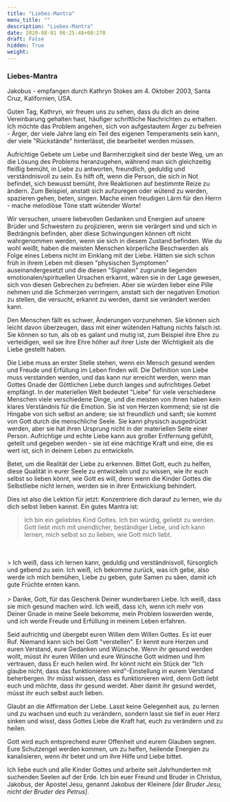 ```yaml
---
title: "Liebes-Mantra"
menu_title: ""
description: "Liebes-Mantra"
date: 2020-08-01 06:25:48+00:278
draft: False
hidden: True
weight:
---
```

### Liebes-Mantra

Jakobus - empfangen durch Kathryn Stokes am 4. Oktober 2003, Santa Cruz, Kalifornien, USA.

Guten Tag, Kathryn, wir freuen uns zu sehen, dass du dich an deine Vereinbarung gehalten hast, häufiger schriftliche Nachrichten zu erhalten. Ich möchte das Problem angehen, sich von aufgestautem Ärger zu befreien - Ärger, der viele Jahre lang ein Teil des eigenen Temperaments sein kann, der viele "Rückstände" hinterlässt, die bearbeitet werden müssen.

Aufrichtige Gebete um Liebe und Barmherzigkeit sind der beste Weg, um an die Lösung des Problems heranzugehen, während man sich gleichzeitig fleißig bemüht, in Liebe zu antworten, freundlich, geduldig und verständnisvoll zu sein. Es hilft oft, wenn die Person, die sich in Not befindet, sich bewusst bemüht, ihre Reaktionen auf bestimmte Reize zu ändern. Zum Beispiel, anstatt sich aufzuregen oder wütend zu werden, spazieren gehen, beten, singen. Mache einen freudigen Lärm für den Herrn - mache melodiöse Töne statt wütender Worte!

Wir versuchen, unsere liebevollen Gedanken und Energien auf unsere Brüder und Schwestern zu projizieren, wenn sie verärgert sind und sich in Bedrängnis befinden, aber diese Schwingungen können oft nicht wahrgenommen werden, wenn sie sich in diesem Zustand befinden. Wie du wohl weißt, haben die meisten Menschen körperliche Beschwerden als Folge eines Lebens nicht im Einklang mit der Liebe. Hätten sie sich schon früh in ihrem Leben mit diesen "physischen Symptomen" auseinandergesetzt und die diesen "Signalen" zugrunde liegenden emotionalen/spirituellen Ursachen erkannt, wären sie in der Lage gewesen, sich von diesen Gebrechen zu befreien. Aber sie würden lieber eine Pille nehmen und die Schmerzen verringern, anstatt sich der negativen Emotion zu stellen, die versucht, erkannt zu werden, damit sie verändert werden kann.

Den Menschen fällt es schwer, Änderungen vorzunehmen. Sie können sich leicht davon überzeugen, dass mit einer wütenden Haltung nichts falsch ist. Sie können so tun, als ob es galant und mutig ist, zum Beispiel ihre Ehre zu verteidigen, weil sie ihre Ehre höher auf ihrer Liste der Wichtigkeit als die Liebe gestellt haben.

Die Liebe muss an erster Stelle stehen, wenn ein Mensch gesund werden und Freude und Erfüllung im Leben finden will. Die Definition von Liebe muss verstanden werden, und das kann nur erreicht werden, wenn man Gottes Gnade der Göttlichen Liebe durch langes und aufrichtiges Gebet empfängt. In der materiellen Welt bedeutet "Liebe" für viele verschiedene Menschen viele verschiedene Dinge, und die meisten von ihnen haben kein klares Verständnis für die Emotion. Sie ist von Herzen kommend; sie ist die Hingabe von sich selbst an andere; sie ist freundlich und sanft; sie kommt von Gott durch die menschliche Seele. Sie kann physisch ausgedrückt werden, aber sie hat ihren Ursprung nicht in der materiellen Seite einer Person. Aufrichtige und echte Liebe kann aus großer Entfernung gefühlt, geteilt und gegeben werden - sie ist eine mächtige Kraft und eine, die es wert ist, sich in deinem Leben zu entwickeln.

Betet, um die Realität der Liebe zu erkennen. Bittet Gott, euch zu helfen, diese Qualität in eurer Seele zu entwickeln und zu wissen, wie ihr euch selbst so lieben könnt, wie Gott es will, denn wenn die Kinder Gottes die Selbstliebe nicht lernen, werden sie in ihrer Entwicklung behindert.

Dies ist also die Lektion für jetzt: Konzentriere dich darauf zu lernen, wie du dich selbst lieben kannst. Ein gutes Mantra ist:

> Ich bin ein geliebtes Kind Gottes. Ich bin würdig, geliebt zu werden. Gott liebt mich mit unendlicher, beständiger Liebe, und ich kann lernen, mich selbst so zu lieben, wie Gott mich liebt.
<br>
<br>
> Ich weiß, dass ich lernen kann, geduldig und verständnisvoll, fürsorglich und gebend zu sein. Ich weiß, ich bekomme zurück, was ich gebe, also werde ich mich bemühen, Liebe zu geben, gute Samen zu säen, damit ich gute Früchte ernten kann.
<br>
<br>
> Danke, Gott, für das Geschenk Deiner wunderbaren Liebe. Ich weiß, dass sie mich gesund machen wird. Ich weiß, dass ich, wenn ich mehr von Deiner Gnade in meine Seele bekomme, mein Problem loswerden werde, und ich werde Freude und Erfüllung in meinem Leben erfahren.

Seid aufrichtig und übergebt euren Willen dem Willen Gottes. Es ist euer Ruf. Niemand kann sich bei Gott "verstellen". Er kennt eure Herzen und euren Verstand, eure Gedanken und Wünsche. Wenn ihr gesund werden wollt, müsst ihr euren Willen und eure Wünsche Gott widmen und Ihm vertrauen, dass Er euch heilen wird. Ihr könnt nicht ein Stück der "Ich glaube nicht, dass das funktionieren wird"-Einstellung in eurem Verstand beherbergen. Ihr müsst wissen, dass es funktionieren wird, denn Gott liebt euch und möchte, dass ihr gesund werdet. Aber damit ihr gesund werdet, müsst ihr euch selbst auch lieben.

Glaubt an die Affirmation der Liebe. Lasst keine Gelegenheit aus, zu lernen und zu wachsen und euch zu verändern, sondern lasst sie tief in euer Herz sinken und wisst, dass Gottes Liebe die Kraft hat, euch zu verändern und zu heilen.

Gott wird euch entsprechend eurer Offenheit und eurem Glauben segnen. Eure Schutzengel werden kommen, um zu helfen, heilende Energien zu kanalisieren, wenn ihr betet und um ihre Hilfe und Liebe bittet.

Ich liebe euch und alle Kinder Gottes und arbeite seit Jahrhunderten mit suchenden Seelen auf der Erde. Ich bin euer Freund und Bruder in Christus, Jakobus, der Apostel Jesu, genannt Jakobus der Kleinere *[der Bruder Jesu, nicht der Bruder des Petrus]*.
